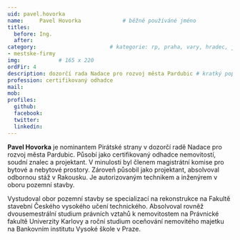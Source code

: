 ```yaml
---
uid: pavel.hovorka
name:     Pavel Hovorka      		# běžně používáné jméno
titles:
  before: Ing.
  after:
category:                 		# kategorie: rp, praha, vary, hradec, jmk, senat
- mestske-firmy
img:            # 165 x 220
ordFir: 4
description: dozorčí rada Nadace pro rozvoj města Pardubic # kratký popis, max 160 znaků
profession: certifikovaný odhadce
mail:
mob:
profiles:
  github:
  facebook: 
  twitter: 
  linkedin: 
---
```


**Pavel Hovorka** je nominantem Pirátské strany v dozorčí radě Nadace pro rozvoj města Pardubic. Působí jako certifikovaný odhadce nemovitostí, soudní znalec a projektant. V minulosti byl členem magistrátní komise pro bytové a nebytové prostory. Zároveň působil jako projektant, absolvoval odbornou stáž v Rakousku. Je autorizovaným technikem a inženýrem v oboru pozemní stavby.

Vystudoval obor pozemní stavby se specializací na rekonstrukce na Fakultě stavební Českého vysokého učení technického. Absolvoval rovněž dvousemestrální studium právních vztahů k nemovitostem na Právnické fakultě Univerzity Karlovy a roční studium oceňování nemovitého majetku na Bankovním institutu Vysoké škole v Praze.
